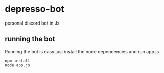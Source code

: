 # depresso-bot
personal discord bot in Js

## running the bot
Running the bot is easy just install the node dependencies and run app.js  
```
npm install  
node app.js  
```
